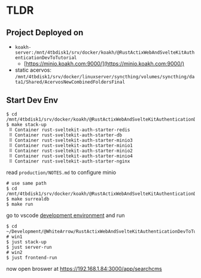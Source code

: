 # TLDR

## Project Deployed on

- `koakh-server:/mnt/4tbdisk1/srv/docker/koakh/@RustActixWebAndSvelteKitAuthenticationDevToTutorial`
  - [https://minio.koakh.com:9000/](https://minio.koakh.com:9000/)
- static acervos: `/mnt/4tbdisk1/srv/docker/linuxserver/syncthing/volumes/syncthing/data1/Shared/AcervosNewCombinedFoldersFinal`

## Start Dev Env

```shell
$ cd /mnt/4tbdisk1/srv/docker/koakh/@RustActixWebAndSvelteKitAuthenticationDevToTutorial
$ make stack-up
 ⠿ Container rust-sveltekit-auth-starter-redis
 ⠿ Container rust-sveltekit-auth-starter-db
 ⠿ Container rust-sveltekit-auth-starter-minio3
 ⠿ Container rust-sveltekit-auth-starter-minio1
 ⠿ Container rust-sveltekit-auth-starter-minio2
 ⠿ Container rust-sveltekit-auth-starter-minio4
 ⠿ Container rust-sveltekit-auth-starter-nginx
```

read `production/NOTES.md` to configure minio

```shell
# use same path
$ cd /mnt/4tbdisk1/srv/docker/koakh/@RustActixWebAndSvelteKitAuthenticationDevToTutorial
$ make surrealdb
$ make run
```

go to vscode [development environment](kunbutu-2310-pmox:~/Development/@WhiteArrow/RustActixWebAndSvelteKitAuthenticationDevToTutorial) and run

```shell
$ cd ~/Development/@WhiteArrow/RustActixWebAndSvelteKitAuthenticationDevToTutorial
# win1
$ just stack-up
$ just server-run
# win2
$ just frontend-run
```

now open broswer at <https://192.168.1.84:3000/app/searchcms>
